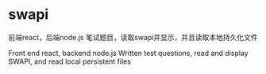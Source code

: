 # swapi

前端react，后端node.js 
笔试题目，读取swapi并显示，并且读取本地持久化文件


Front end react, backend node.js
Written test questions, read and display SWAPI, and read local persistent files

